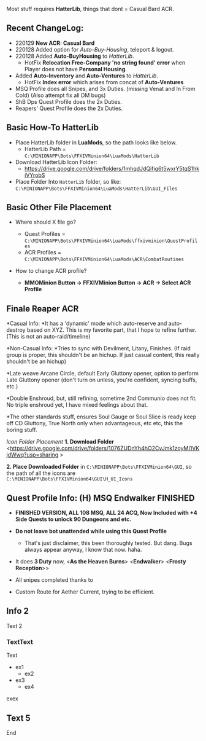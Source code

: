 Most stuff requires **HatterLib**, things that dont = Casual Bard ACR.

## Recent ChangeLog:
* 220129 **New ACR: Casual Bard**
* 220128 Added option for *Auto-Buy-Housing*, teleport & logout.
* 220128 Added **Auto-BuyHousing** to *HatterLib*.
  * HotFix **Relocation Free-Company 'no string found' error** when Player does not have **Personal Housing**.
* Added **Auto-Inventory** and **Auto-Ventures** to *HatterLib*.
  * HotFix **Index error** which arises from concat of **Auto-Ventures**
* MSQ Profile does all Snipes, and 3x Duties. (missing Venat and In From Cold) (Also attempt fix all DM bugs)
* ShB Dps Quest Profile does the 2x Duties.
* Reapers' Quest Profile does the 2x Duties.


## Basic How-To HatterLib
* Place HatterLib folder in **LuaMods**, so the path looks like below.
  * HatterLib Path = `C:\MINIONAPP\Bots\FFXIVMinion64\LuaMods\HatterLib`
* Download HatterLib Icon Folder:
  * <https://drive.google.com/drive/folders/1mhqdJdQifig6t5wxrY5tqS1hkiVYrobS>
* Place Folder Into `HatterLib` folder, so like: `C:\MINIONAPP\Bots\FFXIVMinion64\LuaMods\HatterLib\GUI_Files`



## Basic Other File Placement
* Where should X file go?
  * Quest Profiles =  `C:\MINIONAPP\Bots\FFXIVMinion64\LuaMods\ffxivminion\QuestProfiles`
  * ACR Profiles = `C:\MINIONAPP\Bots\FFXIVMinion64\LuaMods\ACR\CombatRoutines`

* How to change ACR profile?
  * **MMOMinion Button -> FFXIVMinion Button -> ACR -> Select ACR Profile**

## Finale Reaper ACR

*Casual Info:
 *It has a 'dynamic' mode which  auto-reserve and auto-destroy based on XYZ. This is my favorite part, that I hope to refine further. (This is not an auto-raid/timeline)

*Non-Casual Info:
 *Tries to sync with Devilment, Litany, Finishes. (If raid group is proper, this shouldn't be an hichup. If just casual content, this really shouldn't be an hichup)

 *Late weave Arcane Circle,  default Early Gluttony opener, option to perform Late Gluttony opener (don't turn on unless, you're confident, syncing buffs, etc.)

 *Double Enshroud, but, still refining, sometime 2nd Communio does not fit.   No triple enshroud yet, I have mixed feelings about that.

 *The other standards stuff, ensures Soul Gauge or Soul Slice is ready keep off CD Gluttony, True North only when advantageous, etc etc, this the boring stuff.

_Icon Folder Placement_
 **1.  Download Folder**
<https://drive.google.com/drive/folders/1076ZUDnYh4hO2CvJmk1zoyMI1VKjdWwq?usp=sharing > 

**2. Place Downloaded Folder** 
in `C:\MINIONAPP\Bots\FFXIVMinion64\GUI`,   so the path of all the icons are   `C:\MINIONAPP\Bots\FFXIVMinion64\GUI\H_UI_Icons`



## Quest Profile Info: (H) MSQ Endwalker FINISHED
* **FINISHED VERSION,    ALL 108 MSQ,   ALL 24 ACQ,  Now Included with +4 Side Quests to unlock 90 Dungeons and etc.**

* **Do not leave bot unattended while using this Quest Profile**
  * That's just disclaimer, this been thoroughly tested. But dang. Bugs always appear anyway, I know that now. haha.

* It does **3 Duty** now, <**As the Heaven Burns**> <**Endwalker**> <**Frosty Reception**>>

* All snipes completed thanks to <HereToPlay>

* Custom Route for Aether Current, trying to be efficient.




## Info 2

Text 2

### TextText

Text

* ex1
  * ex2
* ex3
  * ex4

exex

## Text 5

End
